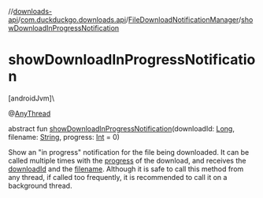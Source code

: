 //[downloads-api](../../../index.md)/[com.duckduckgo.downloads.api](../index.md)/[FileDownloadNotificationManager](index.md)/[showDownloadInProgressNotification](show-download-in-progress-notification.md)

# showDownloadInProgressNotification

[androidJvm]\

@[AnyThread](https://developer.android.com/reference/kotlin/androidx/annotation/AnyThread.html)

abstract fun [showDownloadInProgressNotification](show-download-in-progress-notification.md)(downloadId: [Long](https://kotlinlang.org/api/latest/jvm/stdlib/kotlin/-long/index.html), filename: [String](https://kotlinlang.org/api/latest/jvm/stdlib/kotlin/-string/index.html), progress: [Int](https://kotlinlang.org/api/latest/jvm/stdlib/kotlin/-int/index.html) = 0)

Show an &quot;in progress&quot; notification for the file being downloaded. It can be called multiple times with the [progress](show-download-in-progress-notification.md) of the download, and receives the [downloadId](show-download-in-progress-notification.md) and the [filename](show-download-in-progress-notification.md). Although it is safe to call this method from any thread, if called too frequently, it is recommended to call it on a background thread.
